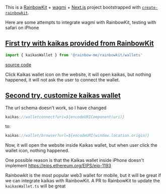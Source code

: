 This is a [RainbowKit](https://rainbowkit.com) + [wagmi](https://wagmi.sh) + [Next.js](https://nextjs.org/) project bootstrapped with [`create-rainbowkit`](/packages/create-rainbowkit).

Here are some attempts to integrate wagmi with RainbowKit, testing with safari on iPhone

## [First try with kaikas provided from RainbowKit](https://github.com/futantan/rainbowkit-kaikas/commit/fd6de20e89a9f7057b557be6de5b456b545236d1)

```ts
import { kaikasWallet } from '@rainbow-me/rainbowkit/wallets'
```

[source code](https://github.com/rainbow-me/rainbowkit/blob/main/packages/rainbowkit/src/wallets/walletConnectors/kaikasWallet/kaikasWallet.ts)

Click Kaikas wallet icon on the website, it will open kaikas, but nothing happened, it will not ask the user to connect the wallet.

## [Second try, customize kaikas wallet](https://github.com/futantan/rainbowkit-kaikas/commit/f3f43f3a3c0678589254def2aab4ed3a6d99a5cf)

The url schema doesn't work, so I have changed

```ts
kaikas://walletconnect?uri=${encodeURIComponent(uri)}
```

to:

```ts
kaikas://wallet/browser?url=${encodeURI(window.location.origin)}
```

Now, it will open the website inside Kaikas wallet, but when user click the wallet icon, nothing happened.

One possible reason is that the Kaikas wallet inside iPhone doesn't implement https://eips.ethereum.org/EIPS/eip-1193

Rainbowkit is the most popular web3 wallet for mobile, but it will be great if we can integrate kaikas with RainbowKit. A PR to RainbowKit to update the `kaikasWallet.ts` will be great
